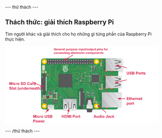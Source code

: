 \--- thử thách \---

## Thách thức: giải thích Raspberry Pi

Tìm người khác và giải thích cho họ những gì từng phần của Raspberry Pi thực hiện.

![ảnh chụp màn hình](images/pi-labelled-names.png)

\--- /thử thách \---